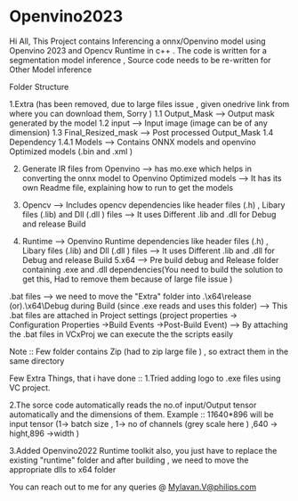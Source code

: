 # Openvino2023

Hi All,
This Project contains Inferencing a onnx/Openvino model using Openvino 2023 and Opencv Runtime in c++ .
The code is written for a segmentation model inference , Source code needs to be re-written for Other Model inference 

Folder Structure 

1.Extra (has been removed, due to large files issue , given onedrive link from where you can download them, Sorry )
  1.1 Output_Mask  --> Output mask generated by the model 
  1.2 input  --> Input image (image can be of any dimension)
  1.3 Final_Resized_mask  --> Post processed Output_Mask
  1.4 Dependency
      1.4.1 Models  --> Contains ONNX models and openvino Optimized models (.bin and .xml )

2. Generate IR files from Openvino  --> has mo.exe which helps in converting the onnx model to Openvino Optimized models 
                                   --> It has its own Readme file, explaining how to run to get the models 

3. Opencv --> Includes opencv dependencies like header files (.h) , Libary files (.lib) and Dll (.dll ) files
         --> It uses Different .lib and .dll for Debug and release Build 

4. Runtime --> Openvino Runtime dependencies like header files (.h) , Libary files (.lib) and Dll (.dll ) files
          --> It uses Different .lib and .dll for Debug and release Build 
5.x64  --> Pre build debug and Release folder containing .exe and .dll dependencies(You need to build the solution to get this, Had to remove them because of large file issue )

.bat files --> we need to move the "Extra" folder into .\x64\release (or).\x64\Debug during Build (since .exe reads and uses this folder)
           --> This .bat files are attached in Project settings (project properties -> Configuration Properties ->Build Events ->Post-Build Event)
           --> By attaching the .bat files in VCxProj we can execute the the scripts easily 
           
Note :: Few folder contains Zip (had to zip large file ) , so extract them in the same directory 

Few Extra Things, that i have done  :: 
1.Tried adding logo to .exe files using VC project.

2.The sorce code automatically reads the no.of input/Output tensor automatically and the dimensions of them. Example :: 1*1*640*896 will be input tensor (1-> batch size , 1-> no of channels (grey scale here ) ,640 -> hight,896 ->width )

3.Added Openvino2022 Runtime toolkit also, you just have to replace the existing "runtime" folder and after building , we need to move the appropriate dlls to x64 folder 

You can reach out to me for any queries @ Mylavan.V@philips.com



          
